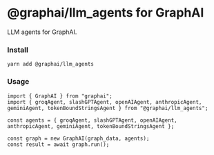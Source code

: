 
# @graphai/llm_agents for GraphAI

LLM agents for GraphAI.

### Install

```
yarn add @graphai/llm_agents
```

### Usage

```
import { GraphAI } from "graphai";
import { groqAgent, slashGPTAgent, openAIAgent, anthropicAgent, geminiAgent, tokenBoundStringsAgent } from "@graphai/llm_agents";

const agents = { groqAgent, slashGPTAgent, openAIAgent, anthropicAgent, geminiAgent, tokenBoundStringsAgent };

const graph = new GraphAI(graph_data, agents);
const result = await graph.run();
```

